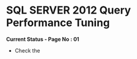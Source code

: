 # SQL SERVER 2012 Query Performance Tuning #
**Current Status - Page No : 01** 
* Check the 

## ##
